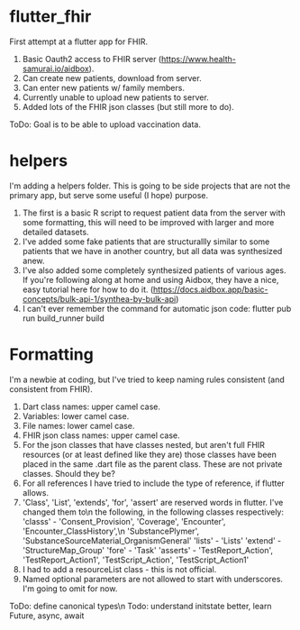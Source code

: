 # flutter_fhir

First attempt at a flutter app for FHIR.
1. Basic Oauth2 access to FHIR server (https://www.health-samurai.io/aidbox).
2. Can create new patients, download from server.
3. Can enter new patients w/ family members.
4. Currently unable to upload new patients to server.
5. Added lots of the FHIR json classes (but still more to do).

ToDo: Goal is to be able to upload vaccination data.

# helpers
I'm adding a helpers folder. This is going to be side projects that are not the primary app,
but serve some useful (I hope) purpose. 
1. The first is a basic R script to request patient data from the server with some formatting,
this will need to be improved with larger and more detailed datasets.
2. I've added some fake patients that are structurallly similar to some patients that we have
in another country, but all data was synthesized anew.
3. I've also added some completely synthesized patients of various ages. If you're following
along at home and using Aidbox, they have a nice, easy tutorial here for how to do it.
(https://docs.aidbox.app/basic-concepts/bulk-api-1/synthea-by-bulk-api)
4. I can't ever remember the command for automatic json code: flutter pub run build_runner build

# Formatting
I'm a newbie at coding, but I've tried to keep naming rules consistent (and consistent from FHIR).
1. Dart class names: upper camel case.
2. Variables: lower camel case.
3. File names: lower camel case.
4. FHIR json class names: upper camel case.
5. For the json classes that have classes nested, but aren't full FHIR resources (or at least
    defined like they are) those classes have been placed in the same .dart file as the parent
    class. These are not private classes. Should they be?
6. For all references I have tried to include the type of reference, if flutter allows.
7. 'Class', 'List', 'extends', 'for', 'assert' are reserved words in flutter. I've changed them to\n
    the following, in the following classes respectively:
    'classs' - 'Consent_Provision', 'Coverage', 'Encounter', 'Encounter_ClassHistory',\n 
        'SubstancePlymer', 'SubstanceSourceMaterial_OrganismGeneral'
    'lists' - 'Lists'
    'extend' - 'StructureMap_Group'
    'fore' - 'Task'
    'asserts' - 'TestReport_Action', 'TestReport_Action1', 'TestScript_Action', 'TestScript_Action1'
9. I had to add a resourceList class - this is not official.
10. Named optional parameters are not allowed to start with underscores. I'm going to omit for now.

ToDo: define canonical types\n
Todo: understand initstate better, learn Future, async, await